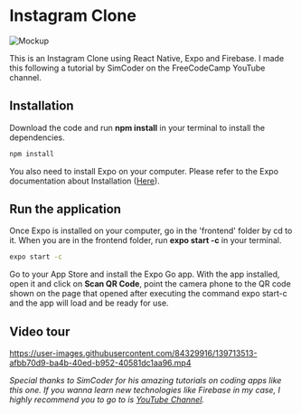 # Instagram Clone

![Mockup](https://user-images.githubusercontent.com/84329916/139717287-3a6f43b5-7423-43c9-b18c-6585f99bd477.png)



This is an Instagram Clone using React Native, Expo and Firebase.
I made this following a tutorial by SimCoder on the FreeCodeCamp YouTube channel.

## Installation

Download the code and run **npm install** in your terminal to install the dependencies.

```bash
npm install
```

You also need to install Expo on your computer.
Please refer to the Expo documentation about Installation ([Here](https://docs.expo.dev/get-started/installation/)).

## Run the application

Once Expo is installed on your computer, go in the 'frontend' folder by cd to it.
When you are in the frontend folder, run **expo start -c** in your terminal.

```bash
expo start -c
```

Go to your App Store and install the Expo Go app.
With the app installed, open it and click on **Scan QR Code**, point the camera phone to the QR code shown on the page that opened after executing the command expo start-c and the app will load and be ready for use.


## Video tour
https://user-images.githubusercontent.com/84329916/139713513-afbb70d9-ba4b-40ed-b952-40581dc1aa96.mp4



*Special thanks to SimCoder for his amazing tutorials on coding apps like this one. If you wanna learn new technologies like Firebase in my case, I highly recommend you to go to is [YouTube Channel](https://www.youtube.com/c/SimpleCoder).*
